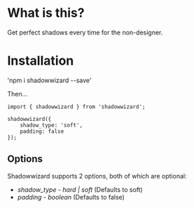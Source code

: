 # What is this?

Get perfect shadows every time for the non-designer.

# Installation

'npm i shadowwizard --save'

Then...

```
import { shadowwizard } from 'shadowwizard';

shadowwizard({
    shadow_type: 'soft',
    padding: false
});
```

## Options

Shadowwizard supports 2 options, both of which are optional:

* *shadow_type* - _hard | soft_ (Defaults to soft)
* *padding* - _boolean_ (Defaults to false)